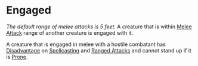# Engaged

*The default range of melee attacks is 5 feet.*
A creature that is within [Melee Attack](../Combat/Melee%20Attack.md) range of another creature is engaged with it.

A creature that is engaged in melee with a hostile combatant has [Disadvantage](../Die%20Rolling%20Mechanics/Disadvantage.md) on [Spellcasting](../../Magic/Spellcasting/Spellcasting.md) and [Ranged Attacks](../Combat/Ranged%20Attack.md) and cannot stand up if it is [Prone](Prone.md).
